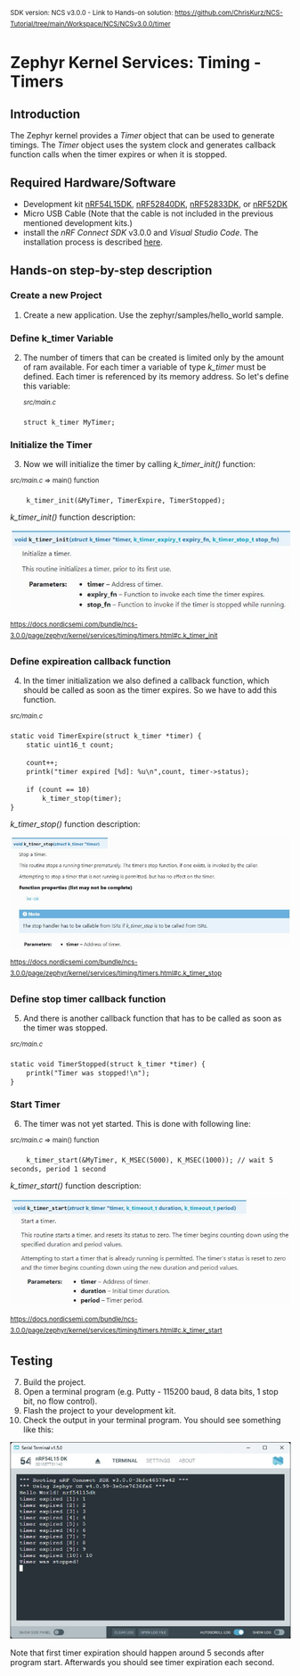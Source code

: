 <sup>SDK version: NCS v3.0.0  -  Link to Hands-on solution: https://github.com/ChrisKurz/NCS-Tutorial/tree/main/Workspace/NCS/NCSv3.0.0/timer</sup>

# Zephyr Kernel Services: Timing - Timers

## Introduction

The Zephyr kernel provides a _Timer_ object that can be used to generate timings. The _Timer_ object uses the system clock and generates callback function calls when the timer expires or when it is stopped. 


## Required Hardware/Software
- Development kit [nRF54L15DK](https://www.nordicsemi.com/Products/Development-hardware/nRF54L15-DK), [nRF52840DK](https://www.nordicsemi.com/Products/Development-hardware/nRF52840-DK), [nRF52833DK](https://www.nordicsemi.com/Products/Development-hardware/nRF52833-DK), or [nRF52DK](https://www.nordicsemi.com/Products/Development-hardware/nrf52-dk) 
- Micro USB Cable (Note that the cable is not included in the previous mentioned development kits.)
- install the _nRF Connect SDK_ v3.0.0 and _Visual Studio Code_. The installation process is described [here](https://academy.nordicsemi.com/courses/nrf-connect-sdk-fundamentals/lessons/lesson-1-nrf-connect-sdk-introduction/topic/exercise-1-1/).

## Hands-on step-by-step description 

### Create a new Project

1) Create a new application. Use the zephyr/samples/hello_world sample. 

### Define k_timer Variable

2) The number of timers that can be created is limited only by the amount of ram available. For each timer a variable of type _k_timer_ must be defined. Each timer is referenced by its memory address. So let's define this variable:

 	<sup>_src/main.c_</sup>   
   
       struct k_timer MyTimer;

### Initialize the Timer

3) Now we will initialize the timer by calling _k_timer_init()_ function: 
  
  <sup>_src/main.c_ => main() function</sup>   
  
        k_timer_init(&MyTimer, TimerExpire, TimerStopped);

   _k_timer_init()_ function description:
   
   ![image](images/ZKS_timing_timers/KTimerInit.jpg)
   
   <sup>https://docs.nordicsemi.com/bundle/ncs-3.0.0/page/zephyr/kernel/services/timing/timers.html#c.k_timer_init</sup>


### Define expireation callback function

4) In the timer initialization we also defined a callback function, which should be called as soon as the timer expires. So we have to add this function.

  <sup>_src/main.c_</sup>   
  
    static void TimerExpire(struct k_timer *timer) {
        static uint16_t count;
    
        count++;
        printk("timer expired [%d]: %u\n",count, timer->status);
           
        if (count == 10)
            k_timer_stop(timer);
    }

   _k_timer_stop()_ function description:
   
   ![image](images/ZKS_timing_timers/KTimerStop.jpg)
   
   <sup>https://docs.nordicsemi.com/bundle/ncs-3.0.0/page/zephyr/kernel/services/timing/timers.html#c.k_timer_stop</sup>


### Define stop timer callback function

5) And there is another callback function that has to be called as soon as the timer was stopped. 

  <sup>_src/main.c_</sup>   

    static void TimerStopped(struct k_timer *timer) {
        printk("Timer was stopped!\n");       
    }

### Start Timer

6) The timer was not yet started. This is done with following line:

  <sup>_src/main.c_ => main() function</sup>   

        k_timer_start(&MyTimer, K_MSEC(5000), K_MSEC(1000)); // wait 5 seconds, period 1 second
       
   _k_timer_start()_ function description:
   
   ![image](images/ZKS_timing_timers/KTimerStart.jpg)
   
   <sup>https://docs.nordicsemi.com/bundle/ncs-3.0.0/page/zephyr/kernel/services/timing/timers.html#c.k_timer_start</sup>
       
       
## Testing

7) Build the project.
8) Open a terminal program (e.g. Putty - 115200 baud, 8 data bits, 1 stop bit, no flow control).
9) Flash the project to your development kit. 
10) Check the output in your terminal program. You should see something like this:

   ![image](images/ZKS_timing_timers/Terminal.jpg)
   
   Note that first timer expiration should happen around 5 seconds after program start. Afterwards you should see timer expiration each second.
   
